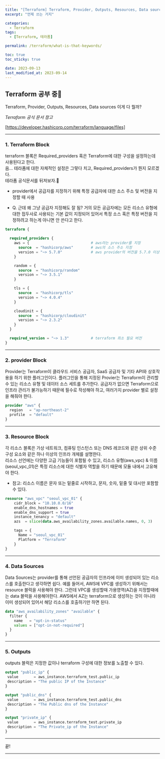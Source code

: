 ```yaml
---
title: "[Terraform] Terraform, Provider, Outputs, Resources, Data sources 이게 다 뭘까?"
excerpt: "언제 쓰는 거지"

categories:
  - Terraform
tags:
  - [Terraform, 테라폼]

permalink: /terraform/what-is-that-keywords/

toc: true
toc_sticky: true

date: 2023-09-13
last_modified_at: 2023-09-14
---
```


## Terraform 공부 중🤯   
   
Terraform, Provider, Outputs, Resources, Data sources 이게 다 뭘까?      
   
*Terraform 공식 문서 참고*   

[https://developer.hashicorp.com/terraform/language/files]

---

### 1. Terraform Block   

terraform 블록은 Required_providers 혹은 Terraform에 대한 구성을 설정하는데 사용된다고 한다.   
음... 테라폼에 대한 자체적인 설정은 그렇다 치고, Required_providers가 뭔지 모르겠다.   
테라폼 공식문서를 뒤져보자.🙌   

- provider에서 공급자를 지정하기 위해 특정 공급자에 대한 소스 주소 및 버전을 지정할 때 사용

- Q. 근데 왜 그냥 공급자 지정해도 잘 됨?
거의 모든 공급자에는 모든 리소스 유형에 대한 접두사로 사용되는 기본 값이 지정되어 있어서 특정 소스 혹은 특정 버전을 지정하려고 하는게 아니면 안 쓴다고 한다.   

```tf
terraform {

  required_providers {
    aws = {                            # aws라는 provider를 지정
      source  = "hashicorp/aws"        # aws의 소스 주소 지정
      version = "~> 5.7.0"             # aws provider의 버전을 5.7.0 이상으로 지정
    }

    random = {
      source  = "hashicorp/random"
      version = "~> 3.5.1"
    }

    tls = {
      source  = "hashicorp/tls"
      version = "~> 4.0.4"
    }

    cloudinit = {
      source  = "hashicorp/cloudinit"
      version = "~> 2.3.2"
    }
  }

  required_version = "~> 1.3"          # terraform 최소 필요 버전
}
```

---

### 2. provider Block   

Provider는 Terraform이 클라우드 서비스 공급자, SaaS 공급자 및 기타 API와 상호작용을 하기 위한 플러그인이다.
플러그인을 통해 지정된 Provier는 Terraform이 관리할 수 있는 리소스 유형 및 데이터 소스 세트를 추가한다.
공급자가 없으면 Terraform으로 인프라 관리가 불가능하기 때문에 필수로 작성해야 하고, 여러가지 provider 별로 설정을 해줘야 한다.   
```tf
provider "aws" {
  region   = "ap-northeast-2"
  profile  = "default"
}
```

   ---
   
### 3. Resource Block   

각 리소스 블록은 가상 네트워크, 컴퓨팅 인스턴스 또는 DNS 레코드와 같은 상위 수준 구성 요소와 같은 하나 이상의 인프라 개체를 설명한다.   
리소스 선언에는 다양한 고급 기능들이 포함될 수 있고, 리소스 유형(aws_vpc) & 이름(seoul_vpc_01)은 특정 리소스에 대한 식별자 역할을 하기 때문에 모듈 내에서 고유해야 한다.   
- 참고: 리소스 이름은 문자 또는 밑줄로 시작하고, 문자, 숫자, 밑줄 및 대시만 포함할 수 있다.   

```tf
resource "aws_vpc" "seoul_vpc_01" {
    cidr_block = "10.10.0.0/16"
    enable_dns_hostnames = true
    enable_dns_support = true
    instance_tenancy = "default"
    azs  = slice(data.aws_availability_zones.available.names, 0, 3)

    tags = {
      Name = "seoul_vpc_01"
      Platform = "Terraform"
    }
}
```

---   

### 4. Data Sources
   
Data Sources는 provider를 통해 선언된 공급자의 인프라에 이미 생성되어 있는 리소스를 호출한다고 생각하면 쉽다.
예를 들어서, AWS에 VPC를 생성하기 위해서는 resource 블럭을 사용해야 한다. 그런데 VPC를 생성할때 가용영역(AZ)을 지정할때에는 data 블럭을 사용해야한다.
AWS에서 AZ는 terraform으로 생성하는 것이 아니라 이미 생성되어 있어서 해당 리소스를 호출하기만 하면 된다.


```tf
data "aws_availability_zones" "available" {
  filter {
    name   = "opt-in-status"
    values = ["opt-in-not-required"]
  }
}
```

 ---

   
### 5. Outputs

outputs 블럭은 지정한 값이나 terraform 구성에 대한 정보를 노출할 수 있다.  

 ```tf
output "public_ip" {
  value       = aws_instance.terraform_test.public_ip
  description = "The public IP of the Instance"
}

output "public_dns" {
  value       = aws_instance.terraform_test.public_dns
  description = "The Public dns of the Instance"
}

output "private_ip" {
  value       = aws_instance.terraform_test.private_ip
  description = "The Private_ip of the Instance"
}
```

---   

끝!

***   
   
